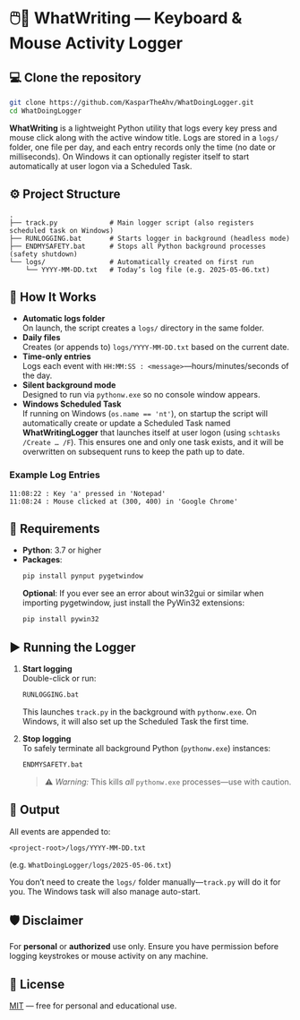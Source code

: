 # 🖱️🔑 WhatWriting — Keyboard & Mouse Activity Logger

## 💻 Clone the repository
```bash
git clone https://github.com/KasparTheAhv/WhatDoingLogger.git
cd WhatDoingLogger
```

**WhatWriting** is a lightweight Python utility that logs every key press and mouse click along with the active window title. Logs are stored in a `logs/` folder, one file per day, and each entry records only the time (no date or milliseconds). On Windows it can optionally register itself to start automatically at user logon via a Scheduled Task.

## ⚙️ Project Structure

```
.
├── track.py             # Main logger script (also registers scheduled task on Windows)
├── RUNLOGGING.bat       # Starts logger in background (headless mode)
├── ENDMYSAFETY.bat      # Stops all Python background processes (safety shutdown)
└── logs/                # Automatically created on first run
    └── YYYY-MM-DD.txt   # Today’s log file (e.g. 2025-05-06.txt)
```

## 🚀 How It Works

- **Automatic logs folder**  
  On launch, the script creates a `logs/` directory in the same folder.
- **Daily files**  
  Creates (or appends to) `logs/YYYY-MM-DD.txt` based on the current date.
- **Time-only entries**  
  Logs each event with `HH:MM:SS : <message>`—hours/minutes/seconds of the day.
- **Silent background mode**  
  Designed to run via `pythonw.exe` so no console window appears.
- **Windows Scheduled Task**  
  If running on Windows (`os.name == 'nt'`), on startup the script will automatically create or update a Scheduled Task named **WhatWritingLogger** that launches itself at user logon (using `schtasks /Create … /F`). This ensures one and only one task exists, and it will be overwritten on subsequent runs to keep the path up to date.

### Example Log Entries

```
11:08:22 : Key 'a' pressed in 'Notepad'
11:08:24 : Mouse clicked at (300, 400) in 'Google Chrome'
```

## 🔧 Requirements

- **Python**: 3.7 or higher  
- **Packages**:
  ```bash
  pip install pynput pygetwindow
  ```
  **Optional**:
  If you ever see an error about win32gui or similar when importing pygetwindow, just install the PyWin32 extensions:
  ```bash
  pip install pywin32
  ```

## ▶️ Running the Logger

1. **Start logging**  
   Double-click or run:
   ```bash
   RUNLOGGING.bat
   ```
   This launches `track.py` in the background with `pythonw.exe`. On Windows, it will also set up the Scheduled Task the first time.

2. **Stop logging**  
   To safely terminate all background Python (`pythonw.exe`) instances:
   ```bash
   ENDMYSAFETY.bat
   ```
   > ⚠️ *Warning:* This kills _all_ `pythonw.exe` processes—use with caution.

## 📁 Output

All events are appended to:
```
<project-root>/logs/YYYY-MM-DD.txt
```
(e.g. `WhatDoingLogger/logs/2025-05-06.txt`)

You don’t need to create the `logs/` folder manually—`track.py` will do it for you. The Windows task will also manage auto-start.

## 🛡️ Disclaimer

For **personal** or **authorized** use only. Ensure you have permission before logging keystrokes or mouse activity on any machine.

## 📄 License

[MIT](https://choosealicense.com/licenses/mit/) — free for personal and educational use.
